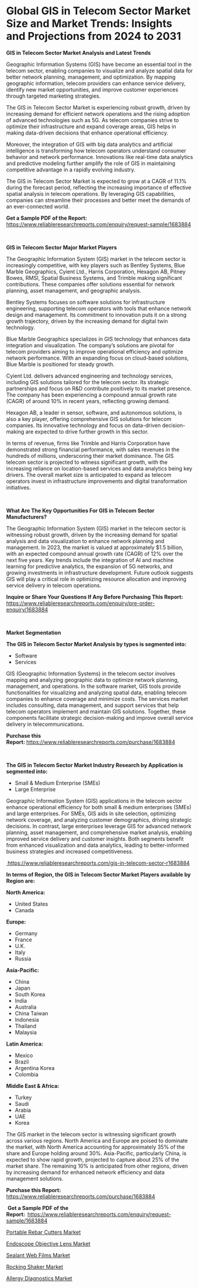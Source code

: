 <p><h1>Global GIS in Telecom Sector Market Size and Market Trends: Insights and Projections from 2024 to 2031</h1></p><p><strong>GIS in Telecom Sector Market Analysis and Latest Trends</strong></p>
<p><p>Geographic Information Systems (GIS) have become an essential tool in the telecom sector, enabling companies to visualize and analyze spatial data for better network planning, management, and optimization. By mapping geographic information, telecom providers can enhance service delivery, identify new market opportunities, and improve customer experiences through targeted marketing strategies.</p><p>The GIS in Telecom Sector Market is experiencing robust growth, driven by increasing demand for efficient network operations and the rising adoption of advanced technologies such as 5G. As telecom companies strive to optimize their infrastructure and expand coverage areas, GIS helps in making data-driven decisions that enhance operational efficiency.</p><p>Moreover, the integration of GIS with big data analytics and artificial intelligence is transforming how telecom operators understand consumer behavior and network performance. Innovations like real-time data analytics and predictive modeling further amplify the role of GIS in maintaining competitive advantage in a rapidly evolving industry.</p><p>The GIS in Telecom Sector Market is expected to grow at a CAGR of 11.1% during the forecast period, reflecting the increasing importance of effective spatial analysis in telecom operations. By leveraging GIS capabilities, companies can streamline their processes and better meet the demands of an ever-connected world.</p></p>
<p><strong>Get a Sample PDF of the Report:&nbsp;</strong> <a href="https://www.reliableresearchreports.com/enquiry/request-sample/1683884?utm_campaign=3&utm_medium=2&utm_source=Github&utm_content=ia&utm_term=19112024&utm_id=gis-in-telecom-sector">https://www.reliableresearchreports.com/enquiry/request-sample/1683884</a></p>
<p>&nbsp;</p>
<p><strong>GIS in Telecom Sector Major Market Players</strong></p>
<p><p>The Geographic Information System (GIS) market in the telecom sector is increasingly competitive, with key players such as Bentley Systems, Blue Marble Geographics, Cyient Ltd., Harris Corporation, Hexagon AB, Pitney Bowes, RMSI, Spatial Business Systems, and Trimble making significant contributions. These companies offer solutions essential for network planning, asset management, and geographic analysis.</p><p>Bentley Systems focuses on software solutions for infrastructure engineering, supporting telecom operators with tools that enhance network design and management. Its commitment to innovation puts it on a strong growth trajectory, driven by the increasing demand for digital twin technology.</p><p>Blue Marble Geographics specializes in GIS technology that enhances data integration and visualization. The company’s solutions are pivotal for telecom providers aiming to improve operational efficiency and optimize network performance. With an expanding focus on cloud-based solutions, Blue Marble is positioned for steady growth.</p><p>Cyient Ltd. delivers advanced engineering and technology services, including GIS solutions tailored for the telecom sector. Its strategic partnerships and focus on R&D contribute positively to its market presence. The company has been experiencing a compound annual growth rate (CAGR) of around 10% in recent years, reflecting growing demand.</p><p>Hexagon AB, a leader in sensor, software, and autonomous solutions, is also a key player, offering comprehensive GIS solutions for telecom companies. Its innovative technology and focus on data-driven decision-making are expected to drive further growth in this sector.</p><p>In terms of revenue, firms like Trimble and Harris Corporation have demonstrated strong financial performance, with sales revenues in the hundreds of millions, underscoring their market dominance. The GIS telecom sector is projected to witness significant growth, with the increasing reliance on location-based services and data analytics being key drivers. The overall market size is anticipated to expand as telecom operators invest in infrastructure improvements and digital transformation initiatives.</p></p>
<p>&nbsp;</p>
<p><strong>What Are The Key Opportunities For GIS in Telecom Sector Manufacturers?</strong></p>
<p><p>The Geographic Information System (GIS) market in the telecom sector is witnessing robust growth, driven by the increasing demand for spatial analysis and data visualization to enhance network planning and management. In 2023, the market is valued at approximately $1.5 billion, with an expected compound annual growth rate (CAGR) of 12% over the next five years. Key trends include the integration of AI and machine learning for predictive analytics, the expansion of 5G networks, and growing investments in infrastructure development. Future outlook suggests GIS will play a critical role in optimizing resource allocation and improving service delivery in telecom operations.</p></p>
<p><strong>Inquire or Share Your Questions If Any Before Purchasing This Report:</strong> <a href="https://www.reliableresearchreports.com/enquiry/pre-order-enquiry/1683884?utm_campaign=3&utm_medium=2&utm_source=Github&utm_content=ia&utm_term=19112024&utm_id=gis-in-telecom-sector">https://www.reliableresearchreports.com/enquiry/pre-order-enquiry/1683884</a></p>
<p>&nbsp;</p>
<p><strong>Market Segmentation</strong></p>
<p><strong>The GIS in Telecom Sector Market Analysis by types is segmented into:</strong></p>
<p><ul><li>Software</li><li>Services</li></ul></p>
<p><p>GIS (Geographic Information Systems) in the telecom sector involves mapping and analyzing geographic data to optimize network planning, management, and operations. In the software market, GIS tools provide functionalities for visualizing and analyzing spatial data, enabling telecom companies to enhance coverage and minimize costs. The services market includes consulting, data management, and support services that help telecom operators implement and maintain GIS solutions. Together, these components facilitate strategic decision-making and improve overall service delivery in telecommunications.</p></p>
<p><strong>Purchase this Report:&nbsp;</strong><a href="https://www.reliableresearchreports.com/purchase/1683884?utm_campaign=3&utm_medium=2&utm_source=Github&utm_content=ia&utm_term=19112024&utm_id=gis-in-telecom-sector">https://www.reliableresearchreports.com/purchase/1683884</a></p>
<p>&nbsp;</p>
<p><strong>The GIS in Telecom Sector Market Industry Research by Application is segmented into:</strong></p>
<p><ul><li>Small & Medium Enterprise (SMEs)</li><li>Large Enterprise</li></ul></p>
<p><p>Geographic Information System (GIS) applications in the telecom sector enhance operational efficiency for both small & medium enterprises (SMEs) and large enterprises. For SMEs, GIS aids in site selection, optimizing network coverage, and analyzing customer demographics, driving strategic decisions. In contrast, large enterprises leverage GIS for advanced network planning, asset management, and comprehensive market analysis, enabling improved service delivery and customer insights. Both segments benefit from enhanced visualization and data analytics, leading to better-informed business strategies and increased competitiveness.</p></p>
<p><a href="https://www.reliableresearchreports.com/gis-in-telecom-sector-r1683884?utm_campaign=3&utm_medium=2&utm_source=Github&utm_content=ia&utm_term=19112024&utm_id=gis-in-telecom-sector">&nbsp;https://www.reliableresearchreports.com/gis-in-telecom-sector-r1683884</a></p>
<p><strong>In terms of Region, the GIS in Telecom Sector Market Players available by Region are:</strong></p>
<p>
    <p> <strong> North America: </strong>
        <ul>
            <li>United States</li>
            <li>Canada</li>
        </ul>
        </p> 
    <p> <strong> Europe: </strong>
        <ul>
            <li>Germany</li>
            <li>France</li>
            <li>U.K.</li>
            <li>Italy</li>
            <li>Russia</li>
        </ul>
        </p> 
    <p> <strong> Asia-Pacific: </strong>
        <ul>
            <li>China</li>
            <li>Japan</li>
            <li>South Korea</li>
            <li>India</li>
            <li>Australia</li>
            <li>China Taiwan</li>
            <li>Indonesia</li>
            <li>Thailand</li>
            <li>Malaysia</li>
        </ul>
        </p> 
    <p> <strong> Latin America: </strong>
        <ul>
            <li>Mexico</li>
            <li>Brazil</li>
            <li>Argentina Korea</li>
            <li>Colombia</li>
        </ul>
        </p> 
    <p> <strong> Middle East & Africa: </strong>
        <ul>
            <li>Turkey</li>
            <li>Saudi</li>
            <li>Arabia</li>
            <li>UAE</li>
            <li>Korea</li>
        </ul>
    </p>
    </p>
<p><p>The GIS market in the telecom sector is witnessing significant growth across various regions. North America and Europe are poised to dominate the market, with North America accounting for approximately 35% of the share and Europe holding around 30%. Asia-Pacific, particularly China, is expected to show rapid growth, projected to capture about 25% of the market share. The remaining 10% is anticipated from other regions, driven by increasing demand for enhanced network efficiency and data management solutions.</p></p>
<p><strong>Purchase this Report: </strong><a href="https://www.reliableresearchreports.com/purchase/1683884?utm_campaign=3&utm_medium=2&utm_source=Github&utm_content=ia&utm_term=19112024&utm_id=gis-in-telecom-sector">https://www.reliableresearchreports.com/purchase/1683884</a></p>
<p>&nbsp;<strong>Get a Sample PDF of the Report:&nbsp;&nbsp;</strong><a href="https://www.reliableresearchreports.com/enquiry/request-sample/1683884?utm_campaign=3&utm_medium=2&utm_source=Github&utm_content=ia&utm_term=19112024&utm_id=gis-in-telecom-sector">https://www.reliableresearchreports.com/enquiry/request-sample/1683884</a></p>
<p><strong></strong></p>
<p><p><a href="https://www.linkedin.com/pulse/portable-rebar-cutters-market-segmentation-in-depth-analysis-ndoie?utm_campaign=3&utm_medium=2&utm_source=Github&utm_content=ia&utm_term=19112024&utm_id=gis-in-telecom-sector">Portable Rebar Cutters Market</a></p><p><a href="https://issuu.com/reportprime-2/docs/endoscope-objective-lens-market-siz_e80a19e09a814c?utm_campaign=3&utm_medium=2&utm_source=Github&utm_content=ia&utm_term=19112024&utm_id=gis-in-telecom-sector">Endoscope Objective Lens Market</a></p><p><a href="https://github.com/julyju69/Market-Research-Report-List-5/blob/main/sealant-web-films-market.md?utm_campaign=3&utm_medium=2&utm_source=Github&utm_content=ia&utm_term=19112024&utm_id=gis-in-telecom-sector">Sealant Web Films Market</a></p><p><a href="https://github.com/nathandecarvalho/Market-Research-Report-List-5/blob/main/rocking-shaker-market.md?utm_campaign=3&utm_medium=2&utm_source=Github&utm_content=ia&utm_term=19112024&utm_id=gis-in-telecom-sector">Rocking Shaker Market</a></p><p><a href="https://issuu.com/reportprime-2/docs/allergy-diagnostics-market-size-203_9589d8a5d80bc0?utm_campaign=3&utm_medium=2&utm_source=Github&utm_content=ia&utm_term=19112024&utm_id=gis-in-telecom-sector">Allergy Diagnostics Market</a></p></p>